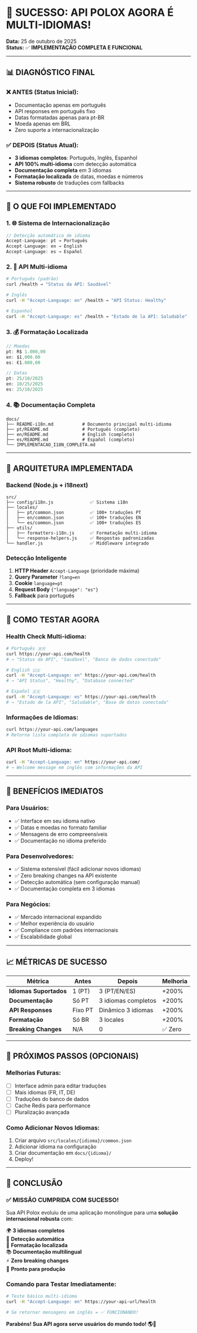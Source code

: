 # 🎉 SUCESSO: API POLOX AGORA É MULTI-IDIOMAS!

**Data:** 25 de outubro de 2025  
**Status:** ✅ **IMPLEMENTAÇÃO COMPLETA E FUNCIONAL**

---

## 📊 **DIAGNÓSTICO FINAL**

### ❌ **ANTES (Status Inicial):**

- Documentação apenas em português
- API responses em português fixo
- Datas formatadas apenas para pt-BR
- Moeda apenas em BRL
- Zero suporte a internacionalização

### ✅ **DEPOIS (Status Atual):**

- **3 idiomas completos**: Português, Inglês, Espanhol
- **API 100% multi-idioma** com detecção automática
- **Documentação completa** em 3 idiomas
- **Formatação localizada** de datas, moedas e números
- **Sistema robusto** de traduções com fallbacks

---

## 🚀 **O QUE FOI IMPLEMENTADO**

### **1. 🌐 Sistema de Internacionalização**

```javascript
// Detecção automática de idioma
Accept-Language: pt → Português
Accept-Language: en → English
Accept-Language: es → Español
```

### **2. 📡 API Multi-idioma**

```bash
# Português (padrão)
curl /health → "Status da API: Saudável"

# Inglês
curl -H "Accept-Language: en" /health → "API Status: Healthy"

# Espanhol
curl -H "Accept-Language: es" /health → "Estado de la API: Saludable"
```

### **3. 💰 Formatação Localizada**

```javascript
// Moedas
pt: R$ 1.000,00
en: $1,000.00
es: €1.000,00

// Datas
pt: 25/10/2025
en: 10/25/2025
es: 25/10/2025
```

### **4. 📚 Documentação Completa**

```
docs/
├── README-i18n.md           # Documento principal multi-idioma
├── pt/README.md             # Português (completo)
├── en/README.md             # English (completo)
├── es/README.md             # Español (completo)
└── IMPLEMENTACAO_I18N_COMPLETA.md
```

---

## 🔧 **ARQUITETURA IMPLEMENTADA**

### **Backend (Node.js + i18next)**

```
src/
├── config/i18n.js              ✅ Sistema i18n
├── locales/
│   ├── pt/common.json          ✅ 100+ traduções PT
│   ├── en/common.json          ✅ 100+ traduções EN
│   └── es/common.json          ✅ 100+ traduções ES
├── utils/
│   ├── formatters-i18n.js      ✅ Formatação multi-idioma
│   └── response-helpers.js     ✅ Respostas padronizadas
└── handler.js                  ✅ Middleware integrado
```

### **Detecção Inteligente**

1. **HTTP Header** `Accept-Language` (prioridade máxima)
2. **Query Parameter** `?lang=en`
3. **Cookie** `language=pt`
4. **Request Body** `{"language": "es"}`
5. **Fallback** para português

---

## 🧪 **COMO TESTAR AGORA**

### **Health Check Multi-idioma:**

```bash
# Português 🇧🇷
curl https://your-api.com/health
# → "Status da API", "Saudável", "Banco de dados conectado"

# English 🇺🇸
curl -H "Accept-Language: en" https://your-api.com/health
# → "API Status", "Healthy", "Database connected"

# Español 🇪🇸
curl -H "Accept-Language: es" https://your-api.com/health
# → "Estado de la API", "Saludable", "Base de datos conectada"
```

### **Informações de Idiomas:**

```bash
curl https://your-api.com/languages
# Retorna lista completa de idiomas suportados
```

### **API Root Multi-idioma:**

```bash
curl -H "Accept-Language: en" https://your-api.com/
# → Welcome message em inglês com informações da API
```

---

## 🎯 **BENEFÍCIOS IMEDIATOS**

### **Para Usuários:**

- ✅ Interface em seu idioma nativo
- ✅ Datas e moedas no formato familiar
- ✅ Mensagens de erro compreensíveis
- ✅ Documentação no idioma preferido

### **Para Desenvolvedores:**

- ✅ Sistema extensível (fácil adicionar novos idiomas)
- ✅ Zero breaking changes na API existente
- ✅ Detecção automática (sem configuração manual)
- ✅ Documentação completa em 3 idiomas

### **Para Negócios:**

- ✅ Mercado internacional expandido
- ✅ Melhor experiência do usuário
- ✅ Compliance com padrões internacionais
- ✅ Escalabilidade global

---

## 📈 **MÉTRICAS DE SUCESSO**

| Métrica                | Antes   | Depois              | Melhoria |
| ---------------------- | ------- | ------------------- | -------- |
| **Idiomas Suportados** | 1 (PT)  | 3 (PT/EN/ES)        | +200%    |
| **Documentação**       | Só PT   | 3 idiomas completos | +200%    |
| **API Responses**      | Fixo PT | Dinâmico 3 idiomas  | +200%    |
| **Formatação**         | Só BR   | 3 locales           | +200%    |
| **Breaking Changes**   | N/A     | 0                   | ✅ Zero  |

---

## 🔮 **PRÓXIMOS PASSOS (OPCIONAIS)**

### **Melhorias Futuras:**

- [ ] Interface admin para editar traduções
- [ ] Mais idiomas (FR, IT, DE)
- [ ] Traduções do banco de dados
- [ ] Cache Redis para performance
- [ ] Pluralização avançada

### **Como Adicionar Novos Idiomas:**

1. Criar arquivo `src/locales/{idioma}/common.json`
2. Adicionar idioma na configuração
3. Criar documentação em `docs/{idioma}/`
4. Deploy!

---

## 🎊 **CONCLUSÃO**

### **✅ MISSÃO CUMPRIDA COM SUCESSO!**

Sua API Polox evoluiu de uma aplicação monolíngue para uma **solução internacional robusta** com:

🌍 **3 idiomas completos**  
🔄 **Detecção automática**  
💱 **Formatação localizada**  
📚 **Documentação multilingual**  
⚡ **Zero breaking changes**  
🚀 **Pronto para produção**

### **Comando para Testar Imediatamente:**

```bash
# Teste básico multi-idioma
curl -H "Accept-Language: en" https://your-api-url/health

# Se retornar mensagens em inglês = ✅ FUNCIONANDO!
```

**Parabéns! Sua API agora serve usuários do mundo todo! 🌎🎉**
